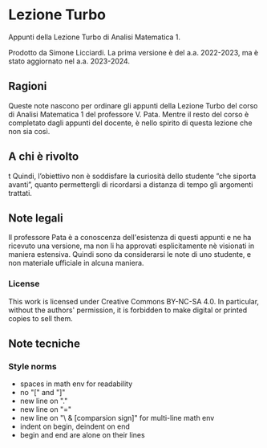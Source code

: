 Lezione Turbo
=============

Appunti della Lezione Turbo di Analisi Matematica 1. 

Prodotto da Simone Licciardi. La prima versione è del a.a. 2022-2023, ma è stato aggiornato nel a.a. 2023-2024.

## Ragioni

Queste note nascono per ordinare gli appunti della Lezione Turbo del corso di Analisi Matematica 1 del professore V. Pata. 
Mentre il resto del corso è completato dagli appunti del docente, è nello spirito di questa lezione che non sia così.

## A chi è rivolto
t
Quindi, l’obiettivo non è soddisfare la curiosità dello studente ”che siporta avanti”, quanto permettergli di ricordarsi a distanza di tempo gli argomenti trattati.

## Note legali 

Il professore Pata è a conoscenza dell'esistenza di questi appunti e ne ha ricevuto una versione, ma non li ha approvati esplicitamente nè visionati in maniera estensiva. Quindi sono da considerarsi le note di uno studente, e non materiale ufficiale in alcuna maniera.

### License
This work is licensed under Creative Commons BY-NC-SA 4.0. In particular, without the authors' permission, it is forbidden to make digital or printed copies to sell them.

## Note tecniche

### Style norms
- spaces in math env for readability
- no "\[" and "\]"
- new line on "."
- new line on "="
- new line on "\\ & [comparsion sign]" for multi-line math env
- indent on begin, deindent on end
- begin and end are alone on their lines
